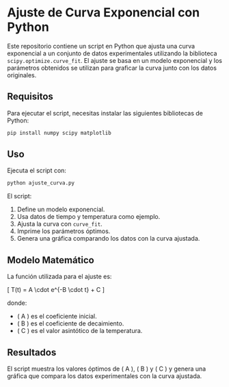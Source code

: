# Ajuste de Curva Exponencial con Python

Este repositorio contiene un script en Python que ajusta una curva exponencial a un conjunto de datos experimentales utilizando la biblioteca `scipy.optimize.curve_fit`. El ajuste se basa en un modelo exponencial y los parámetros obtenidos se utilizan para graficar la curva junto con los datos originales.

## Requisitos

Para ejecutar el script, necesitas instalar las siguientes bibliotecas de Python:

```bash
pip install numpy scipy matplotlib
```

## Uso

Ejecuta el script con:

```bash
python ajuste_curva.py
```

El script:
1. Define un modelo exponencial.
2. Usa datos de tiempo y temperatura como ejemplo.
3. Ajusta la curva con `curve_fit`.
4. Imprime los parámetros óptimos.
5. Genera una gráfica comparando los datos con la curva ajustada.

## Modelo Matemático

La función utilizada para el ajuste es:

\[ T(t) = A \cdot e^{-B \cdot t} + C \]

donde:
- \( A \) es el coeficiente inicial.
- \( B \) es el coeficiente de decaimiento.
- \( C \) es el valor asintótico de la temperatura.

## Resultados

El script muestra los valores óptimos de \( A \), \( B \) y \( C \) y genera una gráfica que compara los datos experimentales con la curva ajustada.




